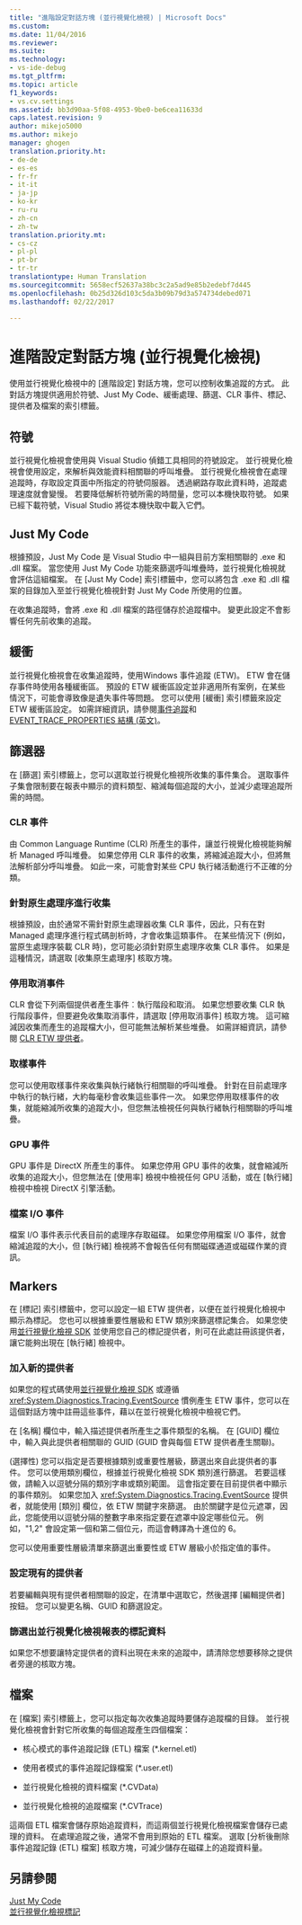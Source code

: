 ```yaml
---
title: "進階設定對話方塊 (並行視覺化檢視) | Microsoft Docs"
ms.custom: 
ms.date: 11/04/2016
ms.reviewer: 
ms.suite: 
ms.technology:
- vs-ide-debug
ms.tgt_pltfrm: 
ms.topic: article
f1_keywords:
- vs.cv.settings
ms.assetid: bb3d90aa-5f08-4953-9be0-be6cea11633d
caps.latest.revision: 9
author: mikejo5000
ms.author: mikejo
manager: ghogen
translation.priority.ht:
- de-de
- es-es
- fr-fr
- it-it
- ja-jp
- ko-kr
- ru-ru
- zh-cn
- zh-tw
translation.priority.mt:
- cs-cz
- pl-pl
- pt-br
- tr-tr
translationtype: Human Translation
ms.sourcegitcommit: 5658ecf52637a38bc3c2a5ad9e85b2edebf7d445
ms.openlocfilehash: 0b25d326d103c5da3b09b79d3a574734debed071
ms.lasthandoff: 02/22/2017

---
```

# <a name="advanced-settings-dialog-box-concurrency-visualizer"></a>進階設定對話方塊 (並行視覺化檢視)
使用並行視覺化檢視中的 [進階設定] 對話方塊，您可以控制收集追蹤的方式。  此對話方塊提供適用於符號、Just My Code、緩衝處理、篩選、CLR 事件、標記、提供者及檔案的索引標籤。  
  
## <a name="symbols"></a>符號  
 並行視覺化檢視會使用與 Visual Studio 偵錯工具相同的符號設定。 並行視覺化檢視會使用設定，來解析與效能資料相關聯的呼叫堆疊。  並行視覺化檢視會在處理追蹤時，存取設定頁面中所指定的符號伺服器。  透過網路存取此資料時，追蹤處理速度就會變慢。  若要降低解析符號所需的時間量，您可以本機快取符號。 如果已經下載符號，Visual Studio 將從本機快取中載入它們。  
  
## <a name="just-my-code"></a>Just My Code  
 根據預設，Just My Code 是 Visual Studio 中一組與目前方案相關聯的 .exe 和 .dll 檔案。 當您使用 Just My Code 功能來篩選呼叫堆疊時，並行視覺化檢視就會評估這組檔案。 在 [Just My Code] 索引標籤中，您可以將包含 .exe 和 .dll 檔案的目錄加入至並行視覺化檢視針對 Just My Code 所使用的位置。  
  
 在收集追蹤時，會將 .exe 和 .dll 檔案的路徑儲存於追蹤檔中。  變更此設定不會影響任何先前收集的追蹤。  
  
## <a name="buffering"></a>緩衝  
 並行視覺化檢視會在收集追蹤時，使用Windows 事件追蹤 (ETW)。  ETW 會在儲存事件時使用各種緩衝區。  預設的 ETW 緩衝區設定並非適用所有案例，在某些情況下，可能會導致像是遺失事件等問題。  您可以使用 [緩衝] 索引標籤來設定 ETW 緩衝區設定。 如需詳細資訊，請參閱[事件追蹤](http://go.microsoft.com/fwlink/?LinkId=234579)和 [EVENT_TRACE_PROPERTIES 結構 (英文)](http://go.microsoft.com/fwlink/?LinkId=234580)。  
  
## <a name="filter"></a>篩選器  
 在 [篩選] 索引標籤上，您可以選取並行視覺化檢視所收集的事件集合。 選取事件子集會限制要在報表中顯示的資料類型、縮減每個追蹤的大小，並減少處理追蹤所需的時間。  
  
### <a name="clr-events"></a>CLR 事件  
 由 Common Language Runtime (CLR) 所產生的事件，讓並行視覺化檢視能夠解析 Managed 呼叫堆疊。  如果您停用 CLR 事件的收集，將縮減追蹤大小，但將無法解析部分呼叫堆疊。  如此一來，可能會對某些 CPU 執行緒活動進行不正確的分類。  
  
### <a name="collect-for-native-processes"></a>針對原生處理序進行收集  
 根據預設，由於通常不需針對原生處理器收集 CLR 事件，因此，只有在對 Managed 處理序進行程式碼剖析時，才會收集這類事件。  在某些情況下 (例如，當原生處理序裝載 CLR 時)，您可能必須針對原生處理序收集 CLR 事件。  如果是這種情況，請選取 [收集原生處理序] 核取方塊。  
  
### <a name="disable-rundown-events"></a>停用取消事件  
 CLR 會從下列兩個提供者產生事件︰執行階段和取消。  如果您想要收集 CLR 執行階段事件，但要避免收集取消事件，請選取 [停用取消事件] 核取方塊。  這可縮減因收集而產生的追蹤檔大小，但可能無法解析某些堆疊。 如需詳細資訊，請參閱 [CLR ETW 提供者](http://msdn.microsoft.com/Library/0beafad4-b2c8-47f4-b342-83411d57a51f)。  
  
### <a name="sample-events"></a>取樣事件  
 您可以使用取樣事件來收集與執行緒執行相關聯的呼叫堆疊。 針對在目前處理序中執行的執行緒，大約每毫秒會收集這些事件一次。 如果您停用取樣事件的收集，就能縮減所收集的追蹤大小，但您無法檢視任何與執行緒執行相關聯的呼叫堆疊。  
  
### <a name="gpu-events"></a>GPU 事件  
 GPU 事件是 DirectX 所產生的事件。 如果您停用 GPU 事件的收集，就會縮減所收集的追蹤大小，但您無法在 [使用率] 檢視中檢視任何 GPU 活動，或在 [執行緒] 檢視中檢視 DirectX 引擎活動。  
  
### <a name="file-io-events"></a>檔案 I/O 事件  
 檔案 I/O 事件表示代表目前的處理序存取磁碟。  如果您停用檔案 I/O 事件，就會縮減追蹤的大小，但 [執行緒] 檢視將不會報告任何有關磁碟通道或磁碟作業的資訊。  
  
## <a name="markers"></a>Markers  
 在 [標記] 索引標籤中，您可以設定一組 ETW 提供者，以便在並行視覺化檢視中顯示為標記。  您也可以根據重要性層級和 ETW 類別來篩選標記集合。  如果您使用[並行視覺化檢視 SDK](../profiling/concurrency-visualizer-sdk.md) 並使用您自己的標記提供者，則可在此處註冊該提供者，讓它能夠出現在 [執行緒] 檢視中。  
  
### <a name="adding-a-new-provider"></a>加入新的提供者  
 如果您的程式碼使用[並行視覺化檢視 SDK](../profiling/concurrency-visualizer-sdk.md) 或遵循 <xref:System.Diagnostics.Tracing.EventSource> 慣例產生 ETW 事件，您可以在這個對話方塊中註冊這些事件，藉以在並行視覺化檢視中檢視它們。  
  
 在 [名稱] 欄位中，輸入描述提供者所產生之事件類型的名稱。  在 [GUID] 欄位中，輸入與此提供者相關聯的 GUID (GUID 會與每個 ETW 提供者產生關聯)。  
  
 (選擇性) 您可以指定是否要根據類別或重要性層級，篩選出來自此提供者的事件。  您可以使用類別欄位，根據並行視覺化檢視 SDK 類別進行篩選。  若要這樣做，請輸入以逗號分隔的類別字串或類別範圍。  這會指定要在目前提供者中顯示的事件類別。  如果您加入 <xref:System.Diagnostics.Tracing.EventSource> 提供者，就能使用 [類別] 欄位，依 ETW 關鍵字來篩選。  由於關鍵字是位元遮罩，因此，您能使用以逗號分隔的整數字串來指定要在遮罩中設定哪些位元。 例如，"1,2" 會設定第一個和第二個位元，而這會轉譯為十進位的 6。  
  
 您可以使用重要性層級清單來篩選出重要性或 ETW 層級小於指定值的事件。  
  
### <a name="configuring-an-existing-provider"></a>設定現有的提供者  
 若要編輯與現有提供者相關聯的設定，在清單中選取它，然後選擇 [編輯提供者] 按鈕。  您可以變更名稱、GUID 和篩選設定。  
  
### <a name="filter-marker-data-out-of-concurrency-visualizer-reports"></a>篩選出並行視覺化檢視報表的標記資料  
 如果您不想要讓特定提供者的資料出現在未來的追蹤中，請清除您想要移除之提供者旁邊的核取方塊。  
  
## <a name="files"></a>檔案  
 在 [檔案] 索引標籤上，您可以指定每次收集追蹤時要儲存追蹤檔的目錄。  並行視覺化檢視會針對它所收集的每個追蹤產生四個檔案：  
  
-   核心模式的事件追蹤記錄 (ETL) 檔案 (*.kernel.etl)  
  
-   使用者模式的事件追蹤記錄檔案 (*.user.etl)  
  
-   並行視覺化檢視的資料檔案 (*.CVData)  
  
-   並行視覺化檢視的追蹤檔案 (*.CVTrace)  
  
 這兩個 ETL 檔案會儲存原始追蹤資料，而這兩個並行視覺化檢視檔案會儲存已處理的資料。  在處理追蹤之後，通常不會用到原始的 ETL 檔案。  選取 [分析後刪除事件追蹤記錄 (ETL) 檔案] 核取方塊，可減少儲存在磁碟上的追蹤資料量。  
  
## <a name="see-also"></a>另請參閱  
 [Just My Code](../profiling/just-my-code-threads-view.md)   
 [並行視覺化檢視標記](../profiling/concurrency-visualizer-markers.md)
